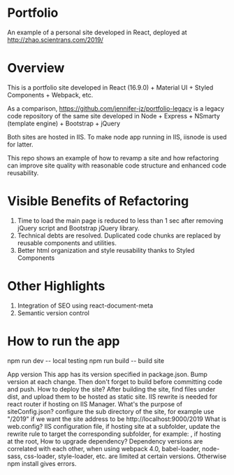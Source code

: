 # Portfolio
An example of a personal site developed in React, deployed at http://zhao.scientrans.com/2019/

# Overview
This is a portfolio site developed in React (16.9.0) + Material UI + Styled Components + Webpack, etc.

As a comparison, https://github.com/jennifer-jz/portfolio-legacy is a legacy code repository of the same site developed in Node + Express + NSmarty (template engine) + Bootstrap + jQuery

Both sites are hosted in IIS. To make node app running in IIS, iisnode is used for latter.

This repo shows an example of how to revamp a site and how refactoring can improve site quality with reasonable code structure and enhanced code reusability. 

# Visible Benefits of Refactoring
1. Time to load the main page is reduced to less than 1 sec after removing jQuery script and Bootstrap jQuery library.
2. Technical debts are resolved. Duplicated code chunks are replaced by reusable components and utilities. 
3. Better html organization and style reusability thanks to Styled Components

# Other Highlights
1. Integration of SEO using react-document-meta
2. Semantic version control

# How to run the app
npm run dev -- local testing
npm run build -- build site

App version
    This app has its version specified in package.json. Bump version at each change. Then don't forget to build before committing code and push.
How to deploy the site?
    After building the site, find files under dist, and upload them to be hosted as static site. IIS rewrite is needed for react router if hosting on IIS Manager.
What's the purpose of siteConfig.json?
    configure the sub directory of the site, for example use "/2019" if we want the site address to be http://localhost:9000/2019
What is web.config?
    IIS configuration file, if hosting site at a subfolder, update the rewrite rule to target the corresponding subfolder, for example: <action type="Rewrite" url="/2019/" appendQueryString="true" />, if hosting at the root, <action type="Rewrite" url="/" appendQueryString="true" />
How to upgrade dependency?
    Dependency versions are correlated with each other, when using webpack 4.0, babel-loader, node-sass, css-loader, style-loader, etc. are limited at certain versions. Otherwise npm install gives errors.